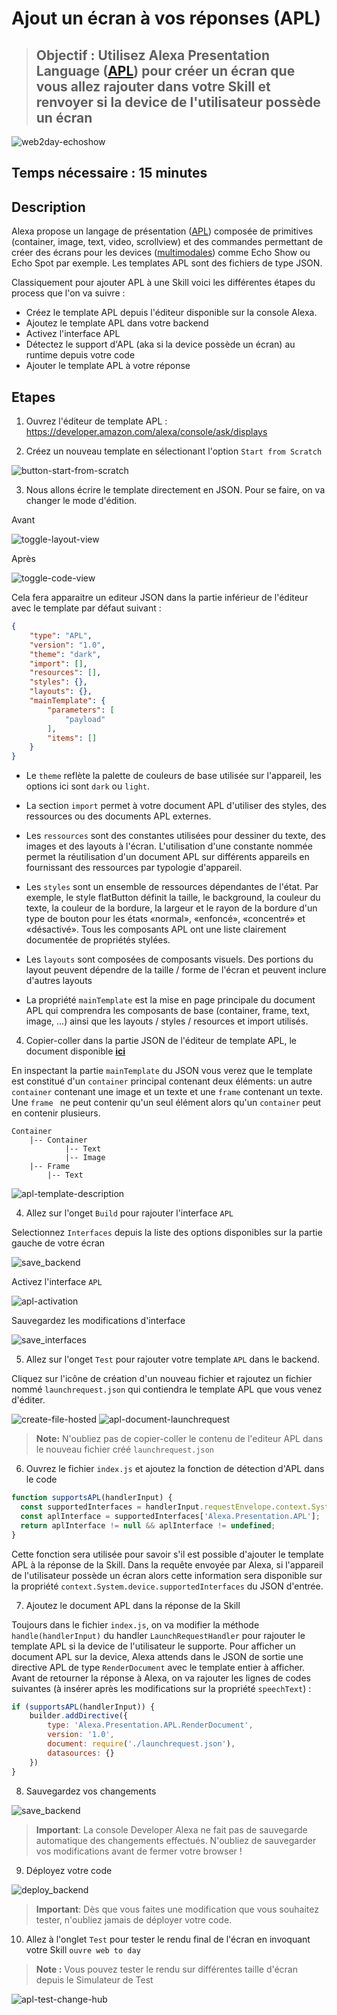 # Ajout un écran à vos réponses (APL)

> ## Objectif : Utilisez Alexa Presentation Language ([APL](https://developer.amazon.com/docs/alexa-presentation-language/apl-overview.html)) pour créer un écran que vous allez rajouter dans votre Skill et renvoyer si la device de l'utilisateur possède un écran


![web2day-echoshow](./images/apl-echo-show.png)

## Temps nécessaire : 15 minutes

## Description

Alexa propose un langage de présentation ([APL](https://developer.amazon.com/docs/alexa-presentation-language/apl-overview.html)) composée de primitives (container, image, text, video, scrollview) et des commandes permettant de créer des écrans pour les devices ([multimodales](https://developer.amazon.com/alexa-skills-kit/multimodal)) comme Echo Show ou Echo Spot par exemple. Les templates APL sont des fichiers de type JSON.

Classiquement pour ajouter APL à une Skill voici les différentes étapes du process que l'on va suivre : 

* Créez le template APL depuis l'éditeur disponible sur la console Alexa. 
* Ajoutez le template APL dans votre backend
* Activez l'interface APL 
* Détectez le support d'APL (aka si la device possède un écran) au runtime depuis votre code 
* Ajouter le template APL à votre réponse


## Etapes

1. Ouvrez l'éditeur de template APL : https://developer.amazon.com/alexa/console/ask/displays


2. Créez un nouveau template en sélectionant l'option `Start from Scratch`

![button-start-from-scratch](./images/button-start-from-scratch.png)

3. Nous allons écrire le template directement en JSON. Pour se faire, on va changer le mode d'édition.

Avant

![toggle-layout-view](./images/toggle-layout-view.png)

Après

![toggle-code-view](./images/toggle-code-view.png)


Cela fera apparaitre un editeur JSON dans la partie inférieur de l'éditeur avec le template par défaut suivant :

``` json
{
    "type": "APL",
    "version": "1.0",
    "theme": "dark",
    "import": [],
    "resources": [],
    "styles": {},
    "layouts": {},
    "mainTemplate": {
        "parameters": [
            "payload"
        ],
        "items": []
    }
}

``` 

* Le `theme` reflète la palette de couleurs de base utilisée sur l'appareil, les options ici sont `dark` ou `light`.

* La section `import` permet à votre document APL d'utiliser des styles, des ressources ou des documents APL externes.

* Les `ressources` sont des constantes utilisées pour dessiner du texte, des images et des layouts à l'écran. L'utilisation d'une constante nommée permet la réutilisation d'un document APL sur différents appareils en fournissant des ressources par typologie d'appareil.

* Les `styles` sont un ensemble de ressources dépendantes de l'état. Par exemple, le style flatButton définit la taille, le background, la couleur du texte, la couleur de la bordure, la largeur et le rayon de la bordure d'un type de bouton pour les états «normal», «enfoncé», «concentré» et «désactivé». Tous les composants APL ont une liste clairement documentée de propriétés stylées.

* Les `layouts` sont composées de composants visuels. Des portions du layout peuvent dépendre de la taille / forme de l'écran et peuvent inclure d'autres layouts

* La propriété `mainTemplate` est la mise en page principale du document APL qui comprendra les composants de base (container, frame, text, image, ...) ainsi que les layouts / styles / resources et import utilisés.

4. Copier-coller dans la partie JSON de l'éditeur de template APL, le document disponible **[ici](https://raw.githubusercontent.com/nachawat/web2day-workshop-alexa/master/skill-artefacts/launchrequest.json)**

En inspectant la partie `mainTemplate` du JSON vous verez que le template est constitué d'un `container` principal contenant deux  éléments: un autre `container` contenant une image et un texte et une `frame` contenant un texte. Une `frame ` ne peut contenir qu'un seul élément alors qu'un `container` peut en contenir plusieurs.

``` 
Container
    |-- Container
            |-- Text
            |-- Image
    |-- Frame
        |-- Text

``` 

![apl-template-description](./images/apl-template-description.png)

4. Allez sur l'onget `Build` pour rajouter l'interface `APL`

Selectionnez `Interfaces` depuis la liste des options disponibles sur la partie gauche de votre écran

![save_backend](./images/skill-interfaces.png)

Activez l'interface `APL`

![apl-activation](./images/apl-activation.png)

Sauvegardez les modifications d'interface

![save_interfaces](./images/save_interfaces.png)

5. Allez sur l'onget `Test` pour rajouter votre template `APL` dans le backend.

Cliquez sur l'icône de création d'un nouveau fichier et rajoutez un fichier nommé `launchrequest.json` qui contiendra le template APL que vous venez d'éditer.

![create-file-hosted](./images/create-file-hosted.png)
![apl-document-launchrequest](./images/apl-document-launchrequest.png)

> **Note:** N'oubliez pas de copier-coller le contenu de l'editeur APL dans le nouveau fichier créé `launchrequest.json`
 
6. Ouvrez le fichier `index.js` et ajoutez la fonction de détection d'APL dans le code

``` javascript
function supportsAPL(handlerInput) {
  const supportedInterfaces = handlerInput.requestEnvelope.context.System.device.supportedInterfaces;
  const aplInterface = supportedInterfaces['Alexa.Presentation.APL'];
  return aplInterface != null && aplInterface != undefined;
}
``` 

Cette fonction sera utilisée pour savoir s'il est possible d'ajouter le template APL à la réponse de la Skill.
Dans la requête envoyée par Alexa, si l'appareil de l'utilisateur possède un écran alors cette information sera disponible sur la propriété `context.System.device.supportedInterfaces` du JSON d'entrée.


7. Ajoutez le document APL dans la réponse de la Skill

Toujours dans le fichier `index.js`, on va modifier la méthode `handle(handlerInput)` du handler `LaunchRequestHandler` pour rajouter le template APL si la device de l'utilisateur le supporte. Pour afficher un document APL sur la device, Alexa attends dans le JSON de sortie une directive APL de type `RenderDocument` avec le template entier à afficher. Avant de retourner la réponse à Alexa, on va rajouter les lignes de codes suivantes (à insérer après les modifications sur la propriété `speechText`) :

``` javascript
if (supportsAPL(handlerInput)) {
    builder.addDirective({
        type: 'Alexa.Presentation.APL.RenderDocument',
        version: '1.0',
        document: require('./launchrequest.json'),
        datasources: {}
    })
}
``` 

8. Sauvegardez vos changements

![save_backend](./images/save_backend.png)

>  **Important**: La console Developer Alexa ne fait pas de sauvegarde automatique des changements effectués. N'oubliez de sauvegarder vos modifications avant de fermer votre browser !

9. Déployez votre code

![deploy_backend](./images/deploy_backend.png)

> **Important**: Dès que vous faites une modification que vous souhaitez tester, n'oubliez jamais de déployer votre code. 

10. Allez à l'onglet `Test` pour tester le rendu final de l'écran en invoquant votre Skill `ouvre web to day` 

> **Note :** Vous pouvez tester le rendu sur différentes taille d'écran depuis le Simulateur de Test

![apl-test-change-hub](./images/apl-test-change-hub.png)
